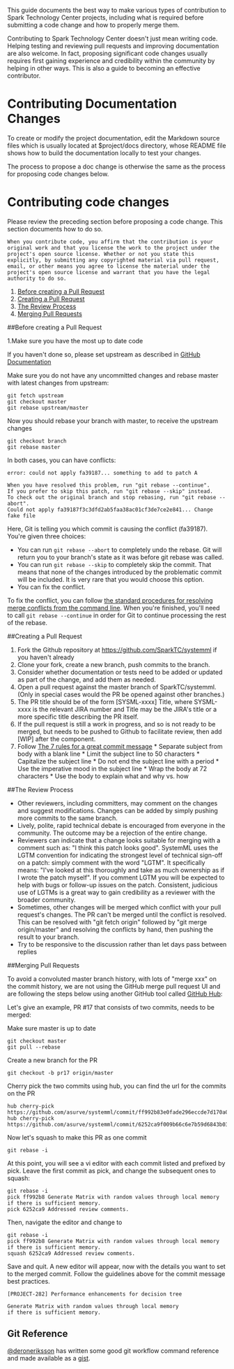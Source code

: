 This guide documents the best way to make various types of contribution to Spark Technology Center projects, including what is required before submitting a code change and how to properly merge them.

Contributing to Spark Technology Center doesn't just mean writing code. Helping testing and reviewing pull requests and improving documentation are also welcome. In fact, proposing significant code changes usually requires first gaining experience and credibility within the community by helping in other ways. This is also a guide to becoming an effective contributor.

# Contributing Documentation Changes

To create or modify the project documentation, edit the Markdown source files which is usually located at $project/docs directory, whose README file shows how to build the documentation locally to test your changes.

The process to propose a doc change is otherwise the same as the process for proposing code changes below.

# Contributing code changes

Please review the preceding section before proposing a code change. This section documents how to do so.

```
When you contribute code, you affirm that the contribution is your original work and that you license the work to the project under the project's open source license. Whether or not you state this explicitly, by submitting any copyrighted material via pull request, email, or other means you agree to license the material under the project's open source license and warrant that you have the legal authority to do so.
```

1. [Before creating a Pull Request](#Before+creating+a+Pull+Request)
2. [Creating a Pull Request](#Creating+a+Pull+Request)
3. [The Review Process](#The+Review+Process)
4. [Merging Pull Requests](#Merging+Pull+Requests)

##Before creating a Pull Request

1.Make sure you have the most up to date code

If you haven't done so, please set upstream as described in [GitHub Documentation](https://help.github.com/articles/configuring-a-remote-for-a-fork/)

Make sure you do not have any uncommitted changes and rebase master with latest changes from upstream:

```
git fetch upstream
git checkout master
git rebase upstream/master
```

Now you should rebase your branch with master, to receive the upstream changes

```
git checkout branch
git rebase master
```


In both cases, you can have conflicts:

```
error: could not apply fa39187... something to add to patch A

When you have resolved this problem, run "git rebase --continue".
If you prefer to skip this patch, run "git rebase --skip" instead.
To check out the original branch and stop rebasing, run "git rebase --abort".
Could not apply fa39187f3c3dfd2ab5faa38ac01cf3de7ce2e841... Change fake file
```

Here, Git is telling you which commit is causing the conflict (fa39187). You're given three choices:

* You can run `git rebase --abort` to completely undo the rebase. Git will return you to your branch's state as it was before git rebase was called.
* You can run `git rebase --skip` to completely skip the commit. That means that none of the changes introduced by the problematic commit will be included. It is very rare that you would choose this option.
* You can fix the conflict.

To fix the conflict, you can follow [the standard procedures for resolving merge conflicts from the command line](https://help.github.com/articles/resolving-a-merge-conflict-from-the-command-line). When you're finished, you'll need to call `git rebase --continue` in order for Git to continue processing the rest of the rebase.

##Creating a Pull Request

1. Fork the Github repository at https://github.com/SparkTC/systemml if you haven't already
1. Clone your fork, create a new branch, push commits to the branch.
1. Consider whether documentation or tests need to be added or updated as part of the change, and add them as needed.
1. Open a pull request against the master branch of SparkTC/systemml. (Only in special cases would the PR be opened against other branches.)
  1. The PR title should be of the form [SYSML-xxxx] Title, where SYSML-xxxx is the relevant JIRA number and Title may be the JIRA's title or a more specific title describing the PR itself.
  1. If the pull request is still a work in progress, and so is not ready to be merged, but needs to be pushed to Github to facilitate review, then add [WIP] after the component.
  1. Follow [The 7 rules for a great commit message](http://chris.beams.io/posts/git-commit/)
    * Separate subject from body with a blank line
    * Limit the subject line to 50 characters
    * Capitalize the subject line
    * Do not end the subject line with a period
    * Use the imperative mood in the subject line
    * Wrap the body at 72 characters
    * Use the body to explain what and why vs. how

##The Review Process

* Other reviewers, including committers, may comment on the changes and suggest modifications. Changes can be added by simply pushing more commits to the same branch.
* Lively, polite, rapid technical debate is encouraged from everyone in the community. The outcome may be a rejection of the entire change.
* Reviewers can indicate that a change looks suitable for merging with a comment such as: "I think this patch looks good". SystemML uses the LGTM convention for indicating the strongest level of technical sign-off on a patch: simply comment with the word "LGTM". It specifically means: "I've looked at this thoroughly and take as much ownership as if I wrote the patch myself". If you comment LGTM you will be expected to help with bugs or follow-up issues on the patch. Consistent, judicious use of LGTMs is a great way to gain credibility as a reviewer with the broader community.
* Sometimes, other changes will be merged which conflict with your pull request's changes. The PR can't be merged until the conflict is resolved. This can be resolved with "git fetch origin" followed by "git merge origin/master" and resolving the conflicts by hand, then pushing the result to your branch.
* Try to be responsive to the discussion rather than let days pass between replies

##Merging Pull Requests

To avoid a convoluted master branch history, with lots of "merge xxx" on the commit history, we are not using the GitHub merge pull request UI and are following the steps below using another GitHub tool called [GitHub Hub](https://github.com/github/hub/releases):

Let's give an example, PR #17 that consists of two commits, needs to be merged:

Make sure master is up to date

```
git checkout master
git pull --rebase
```
Create a new branch for the PR

```
git checkout -b pr17 origin/master
```

Cherry pick the two commits using hub, you can find the url for the commits on the PR

```
hub cherry-pick https://github.com/asurve/systemml/commit/ff992b83e0fade296eccde7d170a0b9900a8916c
hub cherry-pick https://github.com/asurve/systemml/commit/6252ca9f009b66c6e7b59d6843b03355c6d20e51
```

Now let's squash to make this PR as one commit

```
git rebase -i
```

At this point, you will see a vi editor with each commit listed and prefixed by pick. Leave the first commit as pick, and change the subsequent ones to squash:

```
git rebase -i
pick ff992b8 Generate Matrix with random values through local memory if there is sufficient memory.
pick 6252ca9 Addressed review comments.
```

Then, navigate the editor and change to

```
git rebase -i
pick ff992b8 Generate Matrix with random values through local memory if there is sufficient memory.
squash 6252ca9 Addressed review comments.
```

Save and quit.
A new editor will appear, now with the details you want to set to the merged commit. Follow the guidelines above for the commit message best practices.

```
[PROJECT-282] Performance enhancements for decision tree

Generate Matrix with random values through local memory
if there is sufficient memory.
```

## Git Reference

[@deroneriksson](https://github.com/deroneriksson) has written some good git workflow command reference and made available as a [gist](https://gist.github.com/deroneriksson/e0d6d0634f3388f0df5e).
